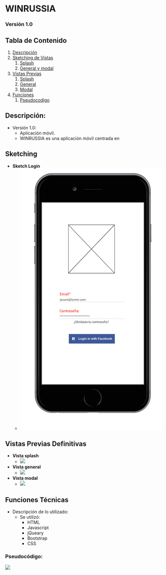 # WINRUSSIA # 
### Versión 1.0


## Tabla de Contenido
1. [Descripción](#descripcion)
2. [Sketching de Vistas](#sketching)
    1. [Splash](#sketch-splash)
    2. [General y modal](#sketch-general)
4. [Vistas Previas](#previas)
    1. [Splash](#splash)
    2. [General](#general)
    3. [Modal](#modal)
5. [Funciones](#funciones)
    1. [Pseudocodigo](#pseudo)


## <a name="descripcion"></a> Descripción: ##
- Versión 1.0:
    - Aplicación móvil.
    - WINRUSSIA es una aplicación móvil centrada en 

## <a name="sketching"></a> Sketching ##
- <a name="sketch-general"></a>**Sketch Login**
    - <img src=assets/images/Sketches/sketch-login.png>

## <a name="previas"></a> Vistas Previas Definitivas
- <a name="splash"></a>**Vista splash**
    - <img src=assets/images/readme/vista-splash.png>
- <a name="general"></a>**Vista general**
    - <img src=assets/images/readme/vista-general.png>
- <a name="modal"></a>**Vista modal**
    - <img src=assets/images/readme/d>

## <a name="funciones"></a> Funciones Técnicas <a name="funciones"></a>
- Descripción de lo utilizado:
    - Se utilizó:
        - HTML
        - Javascript
        - jQueary
        - Bootstrap
        - CSS
### <a name="pseudo"></a> Pseudocódigo:
<img src=assets/images/readme/pseudocodigo.png>